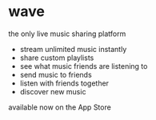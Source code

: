 # wave
the only live music sharing platform

* stream unlimited music instantly
* share custom playlists
* see what music friends are listening to
* send music to friends
* listen with friends together
* discover new music

available now on the App Store
